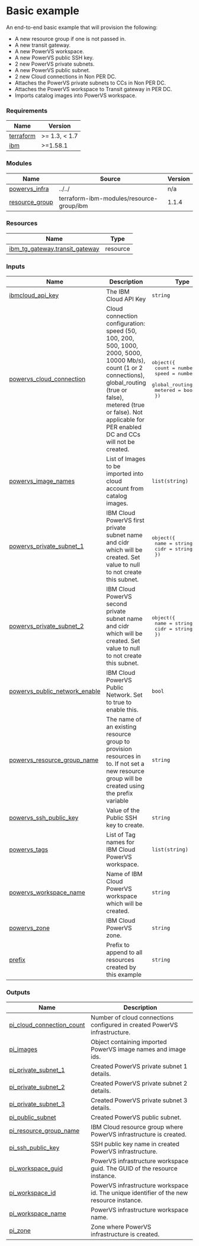# Basic example

<!--
The basic example should call the module(s) stored in this repository with a basic configuration.
-->

An end-to-end basic example that will provision the following:
- A new resource group if one is not passed in.
- A new transit gateway.
- A new PowerVS workspace.
- A new PowerVS public SSH key.
- 2 new PowerVS private subnets.
- A new PowerVS public subnet.
- 2 new Cloud connections in Non PER DC.
- Attaches the PowerVS private subnets to CCs in Non PER DC.
- Attaches the PowerVS workspace to Transit gateway in PER DC.
- Imports catalog images into PowerVS workspace.

<!-- BEGINNING OF PRE-COMMIT-TERRAFORM DOCS HOOK -->
### Requirements

| Name | Version |
|------|---------|
| <a name="requirement_terraform"></a> [terraform](#requirement\_terraform) | >= 1.3, < 1.7 |
| <a name="requirement_ibm"></a> [ibm](#requirement\_ibm) | >=1.58.1 |

### Modules

| Name | Source | Version |
|------|--------|---------|
| <a name="module_powervs_infra"></a> [powervs\_infra](#module\_powervs\_infra) | ../../ | n/a |
| <a name="module_resource_group"></a> [resource\_group](#module\_resource\_group) | terraform-ibm-modules/resource-group/ibm | 1.1.4 |

### Resources

| Name | Type |
|------|------|
| [ibm_tg_gateway.transit_gateway](https://registry.terraform.io/providers/IBM-Cloud/ibm/latest/docs/resources/tg_gateway) | resource |

### Inputs

| Name | Description | Type | Default | Required |
|------|-------------|------|---------|:--------:|
| <a name="input_ibmcloud_api_key"></a> [ibmcloud\_api\_key](#input\_ibmcloud\_api\_key) | The IBM Cloud API Key | `string` | n/a | yes |
| <a name="input_powervs_cloud_connection"></a> [powervs\_cloud\_connection](#input\_powervs\_cloud\_connection) | Cloud connection configuration: speed (50, 100, 200, 500, 1000, 2000, 5000, 10000 Mb/s), count (1 or 2 connections), global\_routing (true or false), metered (true or false). Not applicable for PER enabled DC and CCs will not be created. | <pre>object({<br>    count          = number<br>    speed          = number<br>    global_routing = bool<br>    metered        = bool<br>  })</pre> | <pre>{<br>  "count": 2,<br>  "global_routing": true,<br>  "metered": true,<br>  "speed": 5000<br>}</pre> | no |
| <a name="input_powervs_image_names"></a> [powervs\_image\_names](#input\_powervs\_image\_names) | List of Images to be imported into cloud account from catalog images. | `list(string)` | <pre>[<br>  "SLES15-SP4-SAP",<br>  "RHEL8-SP6-SAP",<br>  "7300-01-02",<br>  "IBMi-75-02-2984-1"<br>]</pre> | no |
| <a name="input_powervs_private_subnet_1"></a> [powervs\_private\_subnet\_1](#input\_powervs\_private\_subnet\_1) | IBM Cloud PowerVS first private subnet name and cidr which will be created. Set value to null to not create this subnet. | <pre>object({<br>    name = string<br>    cidr = string<br>  })</pre> | <pre>{<br>  "cidr": "10.51.0.0/24",<br>  "name": "sub_1"<br>}</pre> | no |
| <a name="input_powervs_private_subnet_2"></a> [powervs\_private\_subnet\_2](#input\_powervs\_private\_subnet\_2) | IBM Cloud PowerVS second private subnet name and cidr which will be created. Set value to null to not create this subnet. | <pre>object({<br>    name = string<br>    cidr = string<br>  })</pre> | <pre>{<br>  "cidr": "10.53.0.0/24",<br>  "name": "sub_2"<br>}</pre> | no |
| <a name="input_powervs_public_network_enable"></a> [powervs\_public\_network\_enable](#input\_powervs\_public\_network\_enable) | IBM Cloud PowerVS Public Network. Set to true to enable this. | `bool` | `false` | no |
| <a name="input_powervs_resource_group_name"></a> [powervs\_resource\_group\_name](#input\_powervs\_resource\_group\_name) | The name of an existing resource group to provision resources in to. If not set a new resource group will be created using the prefix variable | `string` | `null` | no |
| <a name="input_powervs_ssh_public_key"></a> [powervs\_ssh\_public\_key](#input\_powervs\_ssh\_public\_key) | Value of the Public SSH key to create. | `string` | n/a | yes |
| <a name="input_powervs_tags"></a> [powervs\_tags](#input\_powervs\_tags) | List of Tag names for IBM Cloud PowerVS workspace. | `list(string)` | <pre>[<br>  "pi-basic"<br>]</pre> | no |
| <a name="input_powervs_workspace_name"></a> [powervs\_workspace\_name](#input\_powervs\_workspace\_name) | Name of IBM Cloud PowerVS workspace which will be created. | `string` | `"powervs-workspace"` | no |
| <a name="input_powervs_zone"></a> [powervs\_zone](#input\_powervs\_zone) | IBM Cloud PowerVS zone. | `string` | n/a | yes |
| <a name="input_prefix"></a> [prefix](#input\_prefix) | Prefix to append to all resources created by this example | `string` | n/a | yes |

### Outputs

| Name | Description |
|------|-------------|
| <a name="output_pi_cloud_connection_count"></a> [pi\_cloud\_connection\_count](#output\_pi\_cloud\_connection\_count) | Number of cloud connections configured in created PowerVS infrastructure. |
| <a name="output_pi_images"></a> [pi\_images](#output\_pi\_images) | Object containing imported PowerVS image names and image ids. |
| <a name="output_pi_private_subnet_1"></a> [pi\_private\_subnet\_1](#output\_pi\_private\_subnet\_1) | Created PowerVS private subnet 1 details. |
| <a name="output_pi_private_subnet_2"></a> [pi\_private\_subnet\_2](#output\_pi\_private\_subnet\_2) | Created PowerVS private subnet 2 details. |
| <a name="output_pi_private_subnet_3"></a> [pi\_private\_subnet\_3](#output\_pi\_private\_subnet\_3) | Created PowerVS private subnet 3 details. |
| <a name="output_pi_public_subnet"></a> [pi\_public\_subnet](#output\_pi\_public\_subnet) | Created PowerVS public subnet. |
| <a name="output_pi_resource_group_name"></a> [pi\_resource\_group\_name](#output\_pi\_resource\_group\_name) | IBM Cloud resource group where PowerVS infrastructure is created. |
| <a name="output_pi_ssh_public_key"></a> [pi\_ssh\_public\_key](#output\_pi\_ssh\_public\_key) | SSH public key name in created PowerVS infrastructure. |
| <a name="output_pi_workspace_guid"></a> [pi\_workspace\_guid](#output\_pi\_workspace\_guid) | PowerVS infrastructure workspace guid. The GUID of the resource instance. |
| <a name="output_pi_workspace_id"></a> [pi\_workspace\_id](#output\_pi\_workspace\_id) | PowerVS infrastructure workspace id. The unique identifier of the new resource instance. |
| <a name="output_pi_workspace_name"></a> [pi\_workspace\_name](#output\_pi\_workspace\_name) | PowerVS infrastructure workspace name. |
| <a name="output_pi_zone"></a> [pi\_zone](#output\_pi\_zone) | Zone where PowerVS infrastructure is created. |
<!-- END OF PRE-COMMIT-TERRAFORM DOCS HOOK -->
